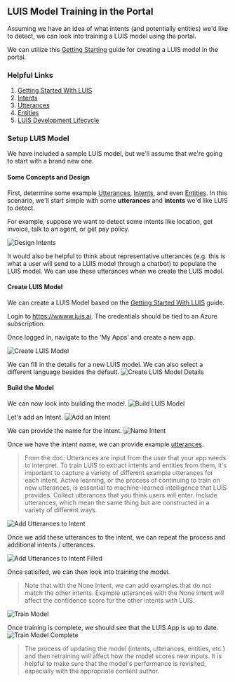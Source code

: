 ## LUIS Model Training in the Portal

Assuming we have an idea of what intents (and potentially entities) we'd like to detect, we can look into training a LUIS model using the portal.

We can utilize this [Getting Starting](https://docs.microsoft.com/en-us/azure/cognitive-services/luis/get-started-portal-build-app) guide for creating a LUIS model in the portal.

### Helpful Links
1. [Getting Started With LUIS](https://docs.microsoft.com/en-us/azure/cognitive-services/luis/get-started-portal-build-app)
1. [Intents](https://docs.microsoft.com/en-us/azure/cognitive-services/luis/luis-concept-intent)
1. [Utterances](https://docs.microsoft.com/en-us/azure/cognitive-services/luis/luis-concept-utterance)
1. [Entities](https://docs.microsoft.com/en-us/azure/cognitive-services/luis/luis-concept-entity-types)
1. [LUIS Development Lifecycle](https://docs.microsoft.com/en-us/azure/cognitive-services/luis/luis-concept-app-iteration)

### Setup LUIS Model

We have included a sample LUIS model, but we'll assume that we're going to start with a brand new one.

#### Some Concepts and Design

First, determine some example [Utterances](https://docs.microsoft.com/en-us/azure/cognitive-services/luis/luis-concept-utterance), [Intents](https://docs.microsoft.com/en-us/azure/cognitive-services/luis/luis-concept-intent), and even [Entities](https://docs.microsoft.com/en-us/azure/cognitive-services/luis/luis-concept-entity-types).  In this scenario, we'll start simple with some **utterances** and **intents** we'd like LUIS to detect.

For example, suppose we want to detect some intents like location, get invoice, talk to an agent, or get pay policy.

![Design Intents](../Media/Scenario-LUIS-Training-Portal/scenario.png)

It would also be helpful to think about representative utterances (e.g. this is what a user will send to a LUIS model through a chatbot) to populate the LUIS model.  We can use these utterances when we create the LUIS model.

#### Create LUIS Model

We can create a LUIS Model based on the [Getting Started With LUIS](https://docs.microsoft.com/en-us/azure/cognitive-services/luis/get-started-portal-build-app) guide.

Login to https://wwww.luis.ai.  The credentials should be tied to an Azure subscription.

Once logged in, navigate to the 'My Apps' and create a new app.

![Create LUIS Model](../Media/Scenario-LUIS-Training-Portal/scenario-0.png)

We can fill in the details for a new LUIS model.  We can also select a different language besides the default.
![Create LUIS Model Details](../Media/Scenario-LUIS-Training-Portal/scenario-1.png)

#### Build the Model

We can now look into building the model.
![Build LUIS Model](../Media/Scenario-LUIS-Training-Portal/scenario-2.png)

Let's add an Intent.
![Add an Intent](../Media/Scenario-LUIS-Training-Portal/scenario-3.png)

We can provide the name for the intent.
![Name Intent](../Media/Scenario-LUIS-Training-Portal/scenario-4.png)

Once we have the intent name, we can provide example [utterances](https://docs.microsoft.com/en-us/azure/cognitive-services/luis/luis-concept-utterance).

> From the doc: Utterances are input from the user that your app needs to interpret. To train LUIS to extract intents and entities from them, it's important to capture a variety of different example utterances for each intent. Active learning, or the process of continuing to train on new utterances, is essential to machine-learned intelligence that LUIS provides.
Collect utterances that you think users will enter. Include utterances, which mean the same thing but are constructed in a variety of different ways.

![Add Utterances to Intent](../Media/Scenario-LUIS-Training-Portal/scenario-5.png)

Once we add these utterances to the intent, we can repeat the process and additional intents / utterances.

![Add Utterances to Intent Filled](../Media/Scenario-LUIS-Training-Portal/scenario-6.png)

Once satisifed, we can then look into training the model.

> Note that with the None Intent, we can add examples that do not match the other intents.  Example utterances with the None intent will affect the confidence score for the other intents with LUIS.

![Train Model](../Media/Scenario-LUIS-Training-Portal/scenario-7.png)

Once training is complete, we should see that the LUIS App is up to date.
![Train Model Complete](../Media/Scenario-LUIS-Training-Portal/scenario-8.png)

> The process of updating the model (intents, utterances, entities, etc.) and then retraining will affect how the model scores new inputs.  It is helpful to make sure that the model's performance is revisited, especially with the appropriate content author.